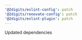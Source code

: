 ```yaml
---
'@2digits/eslint-config': patch
'@2digits/renovate-config': patch
'@2digits/eslint-plugin': patch
---
```


Updated dependencies
